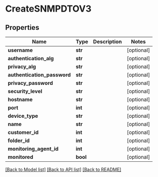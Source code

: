 # CreateSNMPDTOV3

## Properties
Name | Type | Description | Notes
------------ | ------------- | ------------- | -------------
**username** | **str** |  | [optional] 
**authentication_alg** | **str** |  | [optional] 
**privacy_alg** | **str** |  | [optional] 
**authentication_password** | **str** |  | [optional] 
**privacy_password** | **str** |  | [optional] 
**security_level** | **str** |  | [optional] 
**hostname** | **str** |  | [optional] 
**port** | **int** |  | [optional] 
**device_type** | **str** |  | [optional] 
**name** | **str** |  | [optional] 
**customer_id** | **int** |  | [optional] 
**folder_id** | **int** |  | [optional] 
**monitoring_agent_id** | **int** |  | [optional] 
**monitored** | **bool** |  | [optional] 

[[Back to Model list]](../README.md#documentation-for-models) [[Back to API list]](../README.md#documentation-for-api-endpoints) [[Back to README]](../README.md)


